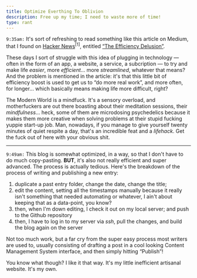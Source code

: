 ```yaml
---
title: Optimize Everthing To Oblivion
description: Free up my time; I need to waste more of time!
type: rant
---
```


`9:35am:` It's sort of refreshing to read something like this article on Medium, that I found on [Hacker News](https://news.ycombinator.com)<sup title="This is my go-to when I feel sick of mindlessly browsing Reddit but I still need to waste some time reading about anything at all. It's a bit more stimulating to the mind also, and gets me riled up enough to write something in here! So that's cool, that's what I want, that's what feels right.">[1]</sup>, entitled [“The Efficiency Delusion”](https://onezero.medium.com/the-efficiency-delusion-f6a97241e1e1).

These days I sort of struggle with this idea of plugging in technology — often in the form of an app, a website, a service, a subcription — to try and make life _easier_, more _efficient_... more _streamlined_, whatever that means? And the problem is mentioned in the article: it's that this little bit of efficiency boost is used to get us to “do more real work”, and more often, for longer... which basically means making life more difficult, right?

The Modern World is a mindfuck. It's a sensory overload, and motherfuckers are out there boasting about their meditation sessions, their _mindfulness_... heck, some of them are microdosing psychedelics because it makes them more creative when solving problems at their stupid fucking yuppie start-up job. Man, nowadays, if you manage to give yourself twenty minutes of quiet respite a day, that's an incredible feat and a _lifehack_. Get the fuck out of here with your obvious shit.

***

`9:49am:` This blog is somewhat optimized, in a way, so that I don't have to do much copy-pasting. **BUT**, it's also not really efficient and super advanced. The process is actually tedious. Here's the breakdown of the process of writing and publishing a new entry:

1. duplicate a past entry folder, change the date, change the title;
2. edit the content, setting all the timestamps manually because it really isn't something that needed automating or whatever, I ain't about keeping that as a data-point, you know?
3. then, when I'm down editing, I check it out on my local server; and push to the Github repository
4. then, I have to log in to my server via _ssh_, pull the changes, and build the blog again on the server

Not too much work, but a far cry from the super easy process most writers are used to, usually consisting of drafting a post in a cool looking Content Management System interface, and then simply hitting “Publish”!

You know what though? I like it that way. It's my little inefficient artisanal website. It's my own.